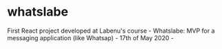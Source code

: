 # whatslabe
First React project developed at Labenu's course - Whatslabe: MVP for a messaging application (like Whatsap) - 17th of May 2020 - 
